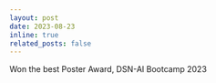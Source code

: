 ```yaml
---
layout: post
date: 2023-08-23
inline: true
related_posts: false
---
```


Won the best Poster Award, DSN-AI Bootcamp 2023
